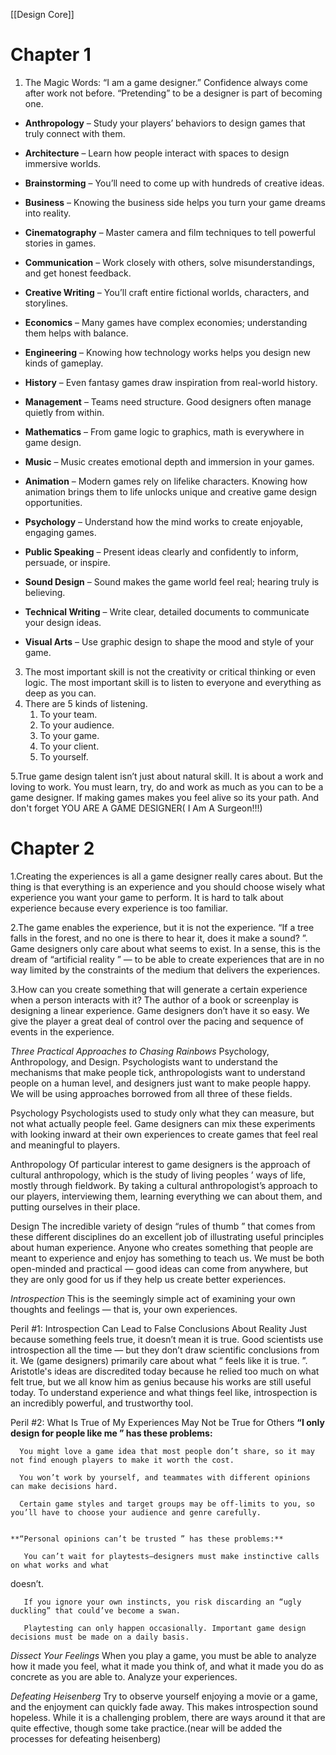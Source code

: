 [[Design Core]]
# **Chapter 1**

1. The Magic Words: “I am a game designer.” Confidence always come after work not before. “Pretending” to be a designer is part of becoming one.


- **Anthropology** – Study your players’ behaviors to design games that truly connect with them.
    
- **Architecture** – Learn how people interact with spaces to design immersive worlds.
    
- **Brainstorming** – You’ll need to come up with hundreds of creative ideas.
    
- **Business** – Knowing the business side helps you turn your game dreams into reality.
    
- **Cinematography** – Master camera and film techniques to tell powerful stories in games.
    
- **Communication** – Work closely with others, solve misunderstandings, and get honest feedback.
    
- **Creative Writing** – You’ll craft entire fictional worlds, characters, and storylines.
    
- **Economics** – Many games have complex economies; understanding them helps with balance.
    
- **Engineering** – Knowing how technology works helps you design new kinds of gameplay.
    
- **History** – Even fantasy games draw inspiration from real-world history.
    
- **Management** – Teams need structure. Good designers often manage quietly from within.
    
- **Mathematics** – From game logic to graphics, math is everywhere in game design.
    
- **Music** – Music creates emotional depth and immersion in your games.
	
- **Animation** – Modern games rely on lifelike characters. Knowing how animation brings them to life unlocks unique and creative game design opportunities.
	
-  **Psychology** – Understand how the mind works to create enjoyable, engaging games.
    
- **Public Speaking** – Present ideas clearly and confidently to inform, persuade, or inspire.
    
- **Sound Design** – Sound makes the game world feel real; hearing truly is believing.
    
- **Technical Writing** – Write clear, detailed documents to communicate your design ideas.
    
- **Visual Arts** – Use graphic design to shape the mood and style of your game.

3. The most important skill is not the creativity or critical thinking or even logic. The most important skill is to listen to everyone and everything as deep as you can.
4. There are 5 kinds of listening.
	1. To your team.
	2. To your audience.
	3. To your game.
	4. To your client.
	5. To yourself.

  5.True game design talent isn’t just about natural skill. It is about a work and loving to work. You must learn, try, do and work as much as you can to be a game designer. If making games makes you feel alive so its your path. And don't forget YOU ARE A GAME DESIGNER( I Am A Surgeon!!!)



# **Chapter 2**

1.Creating the experiences is all a game designer really cares about. But the thing is that everything is an experience and you should choose wisely what experience you want your game to perform. It is hard to talk about experience because every experience is too familiar.

2.The game enables the experience, but it is not the experience. “If a tree falls in the forest, and no one is there to hear it, does it make a sound? ”. Game designers only care about what seems to exist. In a sense, this is the dream of “artificial reality ” — to be able to create experiences that are in no way limited by the constraints of the medium that delivers the experiences.

3.How can you create something that will generate a certain experience when a person interacts with it? The author of a book or screenplay is designing a linear experience. Game designers don’t have it so easy. We give the player a great deal of control over the pacing and sequence of events in the experience.

*Three Practical Approaches to Chasing Rainbows*
Psychology, Anthropology, and Design. Psychologists want to understand the mechanisms that make people tick, anthropologists want to understand people on a human level, and designers just want to make people happy. We will be using approaches borrowed from all three of these fields.

Psychology
	Psychologists used to study only what they can measure, but not what actually people feel. Game designers can mix these experiments with looking inward at their own experiences to create games that feel real and meaningful to players.

Anthropology
	Of particular interest to game designers is the approach of cultural anthropology, which is the study of living peoples ’ ways of life, mostly through fieldwork. By taking a cultural anthropologist’s approach to our players, interviewing them, learning everything we can about them, and putting ourselves in their place.

Design
	The incredible variety of design “rules of thumb ” that comes from these different disciplines do an excellent job of illustrating useful principles about human experience. Anyone who creates something that people are meant to experience and enjoy has something to teach us. We must be both open-minded and practical — good ideas can come from anywhere, but they are only good for us if they help us create better experiences.

*Introspection*
This is the seemingly simple act of examining your own thoughts and feelings — that is, your own experiences.

Peril #1: Introspection Can Lead to False Conclusions About Reality
	Just because something feels true, it doesn’t mean it is true. Good scientists use introspection all the time — but they don’t draw scientific conclusions from it. We (game designers) primarily care about what “ feels like it is true. ”. Aristotle's ideas are discredited today because he relied too much on what felt true, but we all know him as genius because his works are still useful today.  To understand experience and what things feel like, introspection is an incredibly powerful, and trustworthy tool.

Peril #2: What Is True of My Experiences May Not be True for Others
	**“I only design for people like me ” has these problems:**

	  You might love a game idea that most people don’t share, so it may not find enough players to make it worth the cost.
    
	  You won’t work by yourself, and teammates with different opinions can make decisions hard.
    
	  Certain game styles and target groups may be off-limits to you, so you’ll have to choose your audience and genre carefully.
  

	**“Personal opinions can’t be trusted ” has these problems:**
	
	   You can’t wait for playtests—designers must make instinctive calls on what works and what 
   doesn’t.
	   
	   If you ignore your own instincts, you risk discarding an “ugly duckling” that could’ve become a swan.
	   
	   Playtesting can only happen occasionally. Important game design decisions must be made on a daily basis.  


*Dissect Your Feelings*
When you play a game, you must be able to analyze how it made you feel, what it made you think of, and what it made you do as concrete as you are able to. Analyze your experiences.

*Defeating Heisenberg*
Try to observe yourself enjoying a movie or a game, and the enjoyment can quickly fade away. This makes introspection sound hopeless. While it is a challenging problem, there are ways around it that are quite effective, though some take practice.(near will be added the processes for defeating heisenberg)